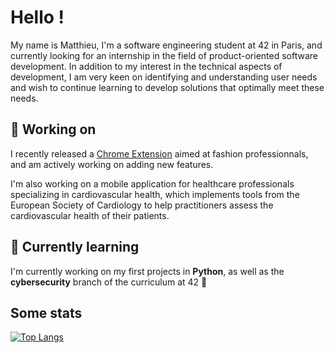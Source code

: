 <!--
**n1kito/n1kito** is a ✨ _special_ ✨ repository because its `README.md` (this file) appears on your GitHub profile.

Here are some ideas to get you started:

- 🔭 I’m currently working on ...
- 🌱 I’m currently learning ...
- 👯 I’m looking to collaborate on ...
- 🤔 I’m looking for help with ...
- 💬 Ask me about ...
- 📫 How to reach me: ...
- 😄 Pronouns: ...
- ⚡ Fun fact: ...
-->

# Hello !

My name is Matthieu, I'm a software engineering student at 42 in Paris, and currently looking for an internship in the field of product-oriented software development. In addition to my interest in the technical aspects of development, I am very keen on identifying and understanding user needs and wish to continue learning to develop solutions that optimally meet these needs.

## 🔭 Working on

I recently released a [Chrome Extension](https://chrome.google.com/webstore/detail/runway-downloader/phjakjnniknfkoaiihgabnpclaejodkp) aimed at fashion professionnals, and am actively working on adding new features.

I'm also working on a mobile application for healthcare professionals specializing in cardiovascular health, which implements tools from the European Society of Cardiology to help practitioners assess the cardiovascular health of their patients.

## 🌱 Currently learning

I'm currently working on my first projects in **Python**, as well as the **cybersecurity** branch of the curriculum at 42 🔐

## Some stats

[![Top Langs](https://github-readme-stats.vercel.app/api/top-langs/?username=n1kito)](https://github.com/anuraghazra/github-readme-stats)
